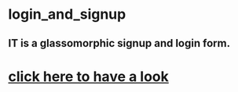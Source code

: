 # login_and_signup

## IT is a glassomorphic signup and login form.

# [click here to have a look](https://archanmehta.github.io/login_and_signup/)
